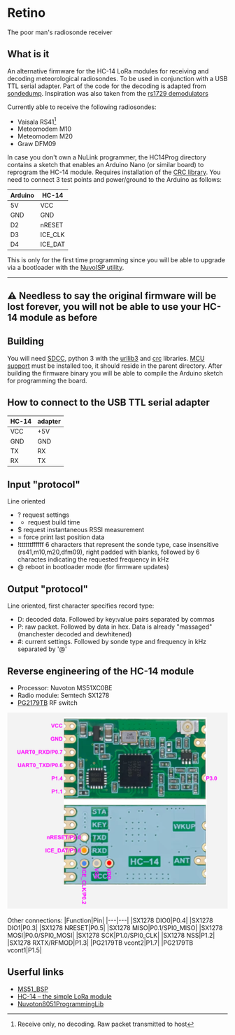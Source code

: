 Retino
===
The poor man's radiosonde receiver

What is it
---
An alternative firmware for the HC-14 LoRa modules for receiving and decoding meteorological radiosondes. To be used in conjunction with a USB TTL serial adapter.
Part of the code for the decoding is adapted from [sondedump](https://github.com/dbdexter-dev/sondedump). Inspiration was also taken from the [rs1729 demodulators](https://github.com/rs1729/RS)

Currently able to receive the following radiosondes:
- Vaisala RS41[^1]
- Meteomodem M10
- Meteomodem M20
- Graw DFM09

In case you don't own a NuLink programmer, the HC14Prog directory contains a sketch that enables an Arduino Nano (or similar board) to reprogram the HC-14 module.
Requires installation of the [CRC library](https://github.com/RobTillaart/CRC).
You need to connect 3 test points and power/ground to the Arduino as follows:

|Arduino|HC-14|
|---|---|
|5V|VCC|
|GND|GND|
|D2|nRESET|
|D3|ICE_CLK|
|D4|ICE_DAT|

This is only for the first time programming since you will be able to upgrade via a bootloader with the [NuvoISP utility](https://www.nuvoton.com/tool-and-software/software-tool/programmer-tool/).

---
&#x26A0; **Needless to say the original firmware will be lost forever, you will not be able to use your HC-14 module as before**
---

[^1]: Receive only, no decoding. Raw packet transmitted to host

Building
---
You will need [SDCC](https://sdcc.sourceforge.net/), python 3 with the [urllib3](https://github.com/urllib3/urllib3) and [crc](https://github.com/Nicoretti/crc) libraries.
[MCU support](https://github.com/OpenNuvoton/MS51_BSP) must be installed too, it should reside in the parent directory.
After building the firmware binary you will be able to compile the Arduino sketch for programming the board.

How to connect to the USB TTL serial adapter
---
|HC-14|adapter|
|---|---|
|VCC|+5V|
|GND|GND|
|TX|RX|
|RX|TX|

Input "protocol"
---
Line oriented
- ? request settings
- * request build time
- $ request instantaneous RSSI measurement
- = force print last position data
- !ttttttffffff 6 characters that represent the sonde type, case insensitive (rs41,m10,m20,dfm09), right padded with blanks, followed by 6 charactes indicating the requested frequency in kHz
- @ reboot in bootloader mode (for firmware updates)

Output "protocol"
---
Line oriented, first character specifies record type:
- D: decoded data. Followed by key:value pairs separated by commas
- P: raw packet. Followed by data in hex. Data is already "massaged" (manchester decoded and dewhitened)
- #: current settings. Followed by sonde type and  frequency in kHz separated by '@'

Reverse engineering of the HC-14 module
---
- Processor: Nuvoton MS51XC0BE
- Radio module: Semtech SX1278
- [PG2179TB](https://www.mouser.com/datasheet/2/286/nec_cel_upg2179tb-1186632.pdf) RF switch

![HC-14 module schematic](HC-14.svg "HC-14 module schematic")

Other connections:
|Function|Pin|
|---|---|
|SX1278 DIO0|P0.4|
|SX1278 DIO1|P0.3|
|SX1278 NRESET|P0.5|
|SX1278 MISO|P0.1/SPI0_MISO|
|SX1278 MOSI|P0.0/SPI0_MOSI|
|SX1278 SCK|P1.0/SPI0_CLK|
|SX1278 NSS|P1.2|
|SX1278 RXTX/RFMOD|P1.3|
|PG2179TB vcont2|P1.7|
|PG2179TB vcont1|P1.5|

Userful links
---
- [MS51_BSP](https://github.com/OpenNuvoton/MS51_BSP)
- [HC-14 – the simple LoRa module](https://wolles-elektronikkiste.de/en/hc-14-the-simple-lora-module)
- [Nuvoton8051ProgrammingLib](https://github.com/misaz/Nuvoton8051ProgrammingLib)
